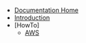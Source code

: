 - [Documentation Home](/)
- [Introduction](src/introduction.md)
- [HowTo]
  - [AWS](src/howtos/aws.md)
